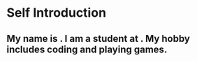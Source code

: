 # Self Introduction

## My name is <yourName>. I am a student at <yourSchool>. My hobby includes coding and playing games.